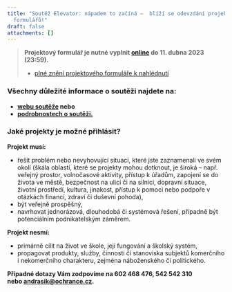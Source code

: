 ```yaml
---
title: "Soutěž Elevator: nápadem to začíná –  blíží se odevzdání projektových
  formulářů!"
draft: false
attachments: []
---
```

> **Projektový formulář je nutné vyplnit [online](https://forms.gle/cTvL3iYXMuKgrkSb6) do 11. dubna 2023 (23:59). [](https://forms.gle/cTvL3iYXMuKgrkSb6)**
>
> * [plné znění projektového formuláře k nahlédnutí ](https://deti.ochrance.cz/media/formular_navrhu_projektu.pdf) 
>
>

### **Všechny důležité informace o soutěži najdete na:**

* **[webu soutěže](deti.ochrance.cz/elevator) nebo** 
* **[podrobnostech o soutěži.](https://deti.ochrance.cz/media/podrobne_informace_a_podminky_souteze-final3.0.pdf)**



### Jaké projekty je možné přihlásit?

**Projekt musí:**

* řešit problém nebo nevyhovující situaci, které jste zaznamenali ve svém okolí (škála oblastí, které se projekty mohou dotknout, je široká – např. veřejný prostor, volnočasové aktivity, přístup k úřadům, zapojení se do života ve městě, bezpečnost na ulici či na silnici, dopravní situace, životní prostředí, kultura, jinakost, přístup k pomoci nebo podpoře v otázkách financí, zdraví či duševní pohoda),
* být veřejně prospěšný,
* navrhovat jednorázová, dlouhodobá či systémová řešení, případně být potenciálním podnikatelským záměrem.

**Projekt nesmí:**

* primárně cílit na život ve škole, její fungování a školský systém,
* propagovat produkty, služby, činnosti či stanoviska subjektů komerčního i nekomerčního charakteru, zejména náboženského či politického.

**Případné dotazy Vám zodpovíme na 602 468 476, 542 542 310 nebo [andrasik@ochrance.cz](mailto:andrasik@ochrance.cz).**



![]()